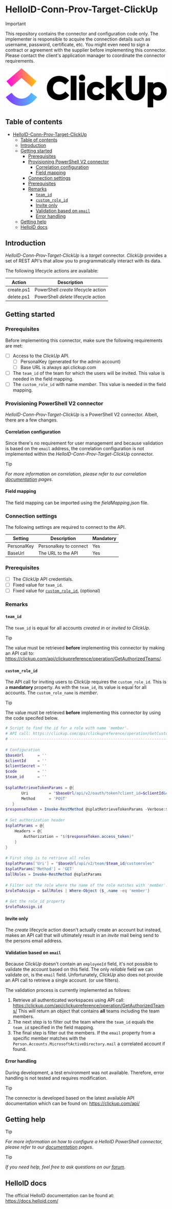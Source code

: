 
# HelloID-Conn-Prov-Target-ClickUp

> [!IMPORTANT]
> This repository contains the connector and configuration code only. The implementer is responsible to acquire the connection details such as username, password, certificate, etc. You might even need to sign a contract or agreement with the supplier before implementing this connector. Please contact the client's application manager to coordinate the connector requirements.


<p align="center">
  <img src="./Logo.png">
</p>

## Table of contents

- [HelloID-Conn-Prov-Target-ClickUp](#helloid-conn-prov-target-clickup)
  - [Table of contents](#table-of-contents)
  - [Introduction](#introduction)
  - [Getting started](#getting-started)
    - [Prerequisites](#prerequisites)
    - [Provisioning PowerShell V2 connector](#provisioning-powershell-v2-connector)
      - [Correlation configuration](#correlation-configuration)
      - [Field mapping](#field-mapping)
    - [Connection settings](#connection-settings)
    - [Prerequisites](#prerequisites-1)
    - [Remarks](#remarks)
      - [`team_id`](#team_id)
      - [`custom_role_id`](#custom_role_id)
      - [Invite only](#invite-only)
      - [Validation based on `email`](#validation-based-on-email)
      - [Error handling](#error-handling)
  - [Getting help](#getting-help)
  - [HelloID docs](#helloid-docs)

## Introduction

_HelloID-Conn-Prov-Target-ClickUp_ is a _target_ connector. _ClickUp_ provides a set of REST API's that allow you to programmatically interact with its data.

The following lifecycle actions are available:

| Action     | Description                          |
| ---------- | ------------------------------------ |
| create.ps1 | PowerShell _create_ lifecycle action |
| delete.ps1 | PowerShell _delete_ lifecycle action |

## Getting started

### Prerequisites

Before implementing this connector, make sure the following requirements are met:

- [ ] Access to the _ClickUp_ API.
  - [ ] PersonalKey (generated for the admin account)
  - [ ] Base URL is always api.clickup.com
- [ ] The `team_id` of the team for which the users will be invited. This value is needed in the field mapping.
- [ ] The `custom_role_id` with name _member_. This value is needed in the field mapping.

### Provisioning PowerShell V2 connector

_HelloID-Conn-Prov-Target-ClickUp_ is a PowerShell V2 connector. Albeit, there are a few changes.

#### Correlation configuration

Since there's no requirement for user management and because validation is based on the `email` address, the correlation configuration is not implemented within the _HelloID-Conn-Prov-Target-ClickUp_ connector.

> [!TIP]
> _For more information on correlation, please refer to our correlation [documentation](https://docs.helloid.com/en/provisioning/target-systems/powershell-v2-target-systems/correlation.html) pages_.

#### Field mapping

The field mapping can be imported using the _fieldMapping.json_ file.

### Connection settings

The following settings are required to connect to the API.

| Setting      | Description                        | Mandatory |
| ------------ | ---------------------------------- | --------- |
| PersonalKey  | Personalkey to connect             | Yes       |
| BaseUrl      | The URL to the API                 | Yes       |

### Prerequisites

- [ ] The _ClickUp_ API credentials.
- [ ] Fixed value for `team_id`.
- [ ] Fixed value for [`custom_role_id`.](#custom_role_id) (optional)

### Remarks

#### `team_id`

The `team_id` is equal for all accounts _created in_ or _invited to_ _ClickUp_. 

>[!TIP]
> The value must be retrieved __before__ implementing this connector by making an API call to: https://clickup.com/api/clickupreference/operation/GetAuthorizedTeams/.

#### `custom_role_id`

The API call for inviting users to _ClickUp_ requires the `custom_role_id`. This is a __mandatory__ property. As with the `team_id`, its value is equal for all accounts. The `custom_role_name` is _member_.

>[!TIP]
>The value must be retrieved __before__ implementing this connector by using the code specifed below.
> ```powershell
> # Script to find the id for a role with name 'member'.
> # API call: https://clickup.com/api/clickupreference/operation/GetCustomRoles/
> # -----------------------------------------------------------------------------
>
> # Configuration
> $baseUrl      = ''
> $clientId     = ''
> $clientSecret = ''
> $code         = ''
> $team_id      = ''
>
> $splatRetrieveTokenParams = @{
>        Uri         = "$baseUrl/api/v2/oauth/token?client_id=$clientId&client_secret=$clientSecret&code=$code"
>        Method      = 'POST'
>    }
> $responseToken = Invoke-RestMethod @splatRetrieveTokenParams -Verbose:$false
>
> # Set authorization header
> $splatParams = @{
>     Headers = @{
>         Authorization = "$($responseToken.access_token)"
>     }
> }
>
> # First step is to retrieve all roles
> $splatParams['Uri'] = "$baseUrl/api/v2/team/$team_id/customroles"
> $splatParams['Method'] = 'GET'
> $allRoles = Invoke-RestMethod @splatParams
>
> # Filter out the role where the name of the role matches with 'member'.
> $roleToAssign = $allRoles | Where-Object {$_.name -eq 'member'}
>
> # Get the role_id property
> $roleToAssign.id
> ```

#### Invite only

The _create_ lifecycle action doesn't actually create an account but instead, makes an API call that will ultimately result in an _invite_ mail being send to the persons email address.

#### Validation based on `email`

Because _ClickUp_ doesn't contain an `employeeId` field, it's not possible to validate the account based on this field. The only _reliable_ field we can validate on, is the `email` field. Unfortunately, _ClickUp_ also does not provide an API call to retrieve a single account. (or use filters).

The validation process is currently implemented as follows:

1. Retrieve all authenticated workspaces using API call: https://clickup.com/api/clickupreference/operation/GetAuthorizedTeams/ This will return an object that contains __all__ teams including the team members.
2. The next step is to filter out the team where the `team_id` equals the `team_id` specified in the field mapping.
3. The final step is filter out the members. If the `email` property from a specific member matches with the `Person.Accounts.MicrosoftActiveDirectory.mail` a correlated account if found.

#### Error handling

During development, a test environment was not available. Therefore, error handling is not tested and requires modification.

> [!TIP]
> The connector is developed based on the latest available API documentation which can be found on: https://clickup.com/api/

## Getting help

> [!TIP]
> _For more information on how to configure a HelloID PowerShell connector, please refer to our [documentation](https://docs.helloid.com/en/provisioning/target-systems/powershell-v2-target-systems.html) pages_.

> [!TIP]
>  _If you need help, feel free to ask questions on our [forum](https://forum.helloid.com)_.

## HelloID docs

The official HelloID documentation can be found at: https://docs.helloid.com/
